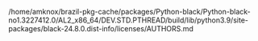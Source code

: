 /home/amknox/brazil-pkg-cache/packages/Python-black/Python-black-no1.3227412.0/AL2_x86_64/DEV.STD.PTHREAD/build/lib/python3.9/site-packages/black-24.8.0.dist-info/licenses/AUTHORS.md